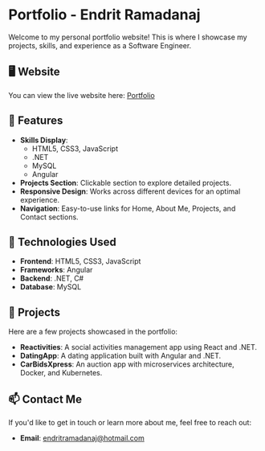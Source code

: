 # Portfolio - Endrit Ramadanaj

Welcome to my personal portfolio website! This is where I showcase my projects, skills, and experience as a Software Engineer.

## 🖥️ Website

You can view the live website here: [Portfolio](https://endritramadanaj.github.io/Portfolio/)

## 🌟 Features

- **Skills Display**: 
    - HTML5, CSS3, JavaScript
    - .NET
    - MySQL
    - Angular
- **Projects Section**: Clickable section to explore detailed projects.
- **Responsive Design**: Works across different devices for an optimal experience.
- **Navigation**: Easy-to-use links for Home, About Me, Projects, and Contact sections.

## 🚀 Technologies Used

- **Frontend**: HTML5, CSS3, JavaScript
- **Frameworks**: Angular
- **Backend**: .NET, C#
- **Database**: MySQL

## 💼 Projects

Here are a few projects showcased in the portfolio:

- **Reactivities**: A social activities management app using React and .NET.
- **DatingApp**: A dating application built with Angular and .NET.
- **CarBidsXpress**: An auction app with microservices architecture, Docker, and Kubernetes.

## 📫 Contact Me

If you'd like to get in touch or learn more about me, feel free to reach out:

- **Email**: [endritramadanaj@hotmail.com](mailto:endritramadanaj@hotmail.com)

